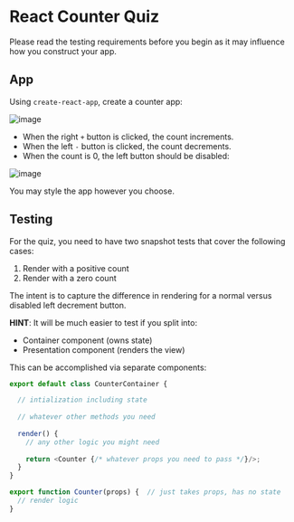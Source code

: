 React Counter Quiz
===

Please read the testing requirements before you begin as it may influence how you construct your app.

## App

Using `create-react-app`, create a counter app:

![image](https://user-images.githubusercontent.com/478864/29787788-0bbe70d4-8be5-11e7-8021-f74e317f4406.png)

* When the right `+` button is clicked, the count increments.
* When the left `-` button is clicked, the count decrements.
* When the count is 0, the left button should be disabled:

![image](https://user-images.githubusercontent.com/478864/29787853-56fa8452-8be5-11e7-9810-1c32d940c704.png)

You may style the app however you choose.

## Testing

For the quiz, you need to have two snapshot tests that cover the following cases:

1. Render with a positive count
2. Render with a zero count

The intent is to capture the difference in rendering for a normal versus disabled left decrement button.

**HINT**: It will be much easier to test if you split into:

* Container component (owns state)
* Presentation component (renders the view)

This can be accomplished via separate components:

```js
export default class CounterContainer {

  // intialization including state
  
  // whatever other methods you need
  
  render() {
    // any other logic you might need
    
    return <Counter {/* whatever props you need to pass */}/>;
  }
}

export function Counter(props) {  // just takes props, has no state
  // render logic
}
```
